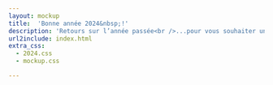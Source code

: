 ```yaml
---
layout: mockup
title:  'Bonne année 2024&nbsp;!'
description: 'Retours sur l’année passée<br />...pour vous souhaiter une belle année <strong>2024</strong>'
url2include: index.html
extra_css:
  - 2024.css
  - mockup.css

--- 
```

